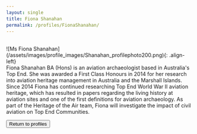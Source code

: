 ```yaml
---
layout: single
title: Fiona Shanahan
permalink: /profiles/FionaShanahan/
---
```

<br/>
![Ms Fiona Shanahan](/assets/images/profile_images/Shanahan_profilephoto200.png){: .align-left}
<br/>
Fiona Shanahan BA (Hons) is an aviation archaeologist based in Australia's Top End. She was awarded a First Class Honours in 2014 for her research into aviation heritage management in Australia and the Marshall Islands. Since 2014 Fiona has continued researching Top End World War II aviation heritage, which has resulted in papers regarding the living history at aviation sites and one of the first definitions for aviation archaeology. As part of the Heritage of the Air team, Fiona will investigate the impact of civil aviation on Top End Communities.

<p><a href="http://www.heritageoftheair.org.au/profiles"><button class="button">Return to profiles</button></a></p>
